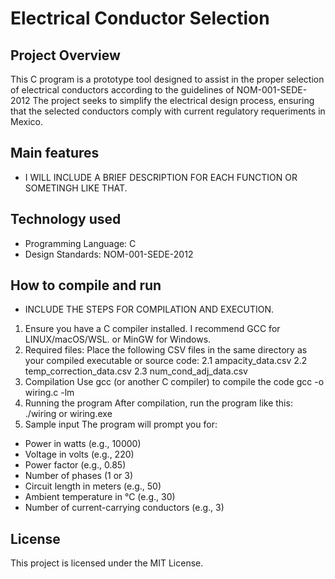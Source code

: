 # Electrical Conductor Selection
## Project Overview
This C program is a prototype tool designed to assist in the proper selection of electrical conductors according to the guidelines of NOM-001-SEDE-2012
The project seeks to simplify the electrical design process, ensuring that the selected conductors comply with current regulatory requeriments in Mexico.
## Main features
* I WILL INCLUDE A BRIEF DESCRIPTION FOR EACH FUNCTION OR SOMETINGH LIKE THAT.

## Technology used
* Programming Language: C
* Design Standards: NOM-001-SEDE-2012

## How to compile and run
* INCLUDE THE STEPS FOR COMPILATION AND EXECUTION.
1. Ensure you have a C compiler installed. I recommend GCC for LINUX/macOS/WSL. or MinGW for Windows.
2. Required files: Place the following CSV files in the same directory as your compiled executable or source code: 
    2.1 ampacity_data.csv
    2.2 temp_correction_data.csv
    2.3 num_cond_adj_data.csv
3. Compilation
Use gcc (or another C compiler) to compile the code
gcc -o wiring.c -lm
4. Running the program
After compilation, run the program like this:
./wiring or wiring.exe 
5. Sample input
The program will prompt you for:
* Power in watts (e.g., 10000)
* Voltage in volts (e.g., 220)
* Power factor (e.g., 0.85)
* Number of phases (1 or 3)
* Circuit length in meters (e.g., 50)
* Ambient temperature in °C (e.g., 30)
* Number of current-carrying conductors (e.g., 3)

## License
This project is licensed under the MIT License. 